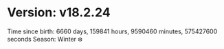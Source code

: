 # Version: v18.2.24
Time since birth: 6660 days, 159841 hours, 9590460 minutes, 575427600 seconds
Season: Winter ❄️
